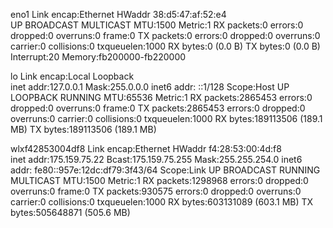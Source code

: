 eno1      Link encap:Ethernet  HWaddr 38:d5:47:af:52:e4  
          UP BROADCAST MULTICAST  MTU:1500  Metric:1
          RX packets:0 errors:0 dropped:0 overruns:0 frame:0
          TX packets:0 errors:0 dropped:0 overruns:0 carrier:0
          collisions:0 txqueuelen:1000 
          RX bytes:0 (0.0 B)  TX bytes:0 (0.0 B)
          Interrupt:20 Memory:fb200000-fb220000 

lo        Link encap:Local Loopback  
          inet addr:127.0.0.1  Mask:255.0.0.0
          inet6 addr: ::1/128 Scope:Host
          UP LOOPBACK RUNNING  MTU:65536  Metric:1
          RX packets:2865453 errors:0 dropped:0 overruns:0 frame:0
          TX packets:2865453 errors:0 dropped:0 overruns:0 carrier:0
          collisions:0 txqueuelen:1000 
          RX bytes:189113506 (189.1 MB)  TX bytes:189113506 (189.1 MB)

wlxf42853004df8 Link encap:Ethernet  HWaddr f4:28:53:00:4d:f8  
          inet addr:175.159.75.22  Bcast:175.159.75.255  Mask:255.255.254.0
          inet6 addr: fe80::957e:12dc:df79:3f43/64 Scope:Link
          UP BROADCAST RUNNING MULTICAST  MTU:1500  Metric:1
          RX packets:1298968 errors:0 dropped:0 overruns:0 frame:0
          TX packets:930575 errors:0 dropped:0 overruns:0 carrier:0
          collisions:0 txqueuelen:1000 
          RX bytes:603131089 (603.1 MB)  TX bytes:505648871 (505.6 MB)

